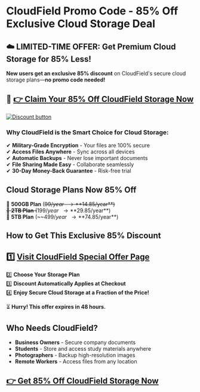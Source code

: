 
# CloudField Promo Code - 85% Off Exclusive Cloud Storage Deal

## **☁️ LIMITED-TIME OFFER: Get Premium Cloud Storage for 85% Less!**  

**New users get an exclusive 85% discount** on CloudField's secure cloud storage plans—**no promo code needed!**  

## 🔗 **[👉 Claim Your 85% Off CloudField Storage Now](https://cloudfield.pxf.io/BnGaeq)**  

[![Discount button](https://github.com/user-attachments/assets/8edbbf2d-0488-4c2f-a068-c96ed1bc8505)](https://cloudfield.pxf.io/BnGaeq)

### **Why CloudField is the Smart Choice for Cloud Storage:**  
✔ **Military-Grade Encryption** - Your files are 100% secure  
✔ **Access Files Anywhere** - Sync across all devices  
✔ **Automatic Backups** - Never lose important documents  
✔ **File Sharing Made Easy** - Collaborate seamlessly  
✔ **30-Day Money-Back Guarantee** - Risk-free trial  

## **Cloud Storage Plans Now 85% Off**  
💾 **500GB Plan** (~~$99/year~~ → **$14.85/year**)  
💽 **2TB Plan** (~~$199/year~~ → **$29.85/year**)  
📀 **5TB Plan** (~~$499/year~~ → **$74.85/year**)  

## **How to Get This Exclusive 85% Discount**  
## 1️⃣ **[Visit CloudField Special Offer Page](https://cloudfield.pxf.io/BnGaeq)**  
2️⃣ **Choose Your Storage Plan**  
3️⃣ **Discount Automatically Applies at Checkout**  
4️⃣ **Enjoy Secure Cloud Storage at a Fraction of the Price!**  

⏳ **Hurry! This offer expires in 48 hours.**  

## **Who Needs CloudField?**  
- **Business Owners** - Secure company documents  
- **Students** - Store and access study materials anywhere  
- **Photographers** - Backup high-resolution images  
- **Remote Workers** - Access files from any location  

## **[👉 Get 85% Off CloudField Storage Now](https://cloudfield.pxf.io/BnGaeq)**  

